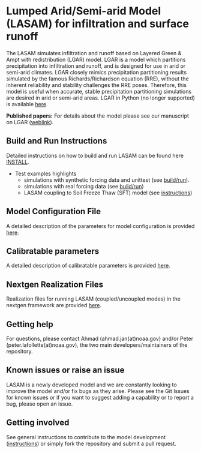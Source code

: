 # Lumped Arid/Semi-arid Model (LASAM) for infiltration and surface runoff
The LASAM simulates infiltration and runoff based on Layered Green & Ampt with redistribution (LGAR) model. LGAR is a model which partitions precipitation into infiltration and runoff, and is designed for use in arid or semi-arid climates. LGAR closely mimics precipitation partitioning results simulated by the famous Richards/Richardson equation (RRE), without the inherent reliability and stability challenges the RRE poses. Therefore, this model is useful when accurate, stable precipitation partitioning simulations are desired in arid or semi-arid areas. LGAR in Python (no longer supported) is available [here](https://github.com/NOAA-OWP/LGAR-Py).

**Published papers:** For details about the model please see our manuscript on LGAR ([weblink](https://agupubs.onlinelibrary.wiley.com/doi/full/10.1029/2022WR033742)).

## Build and Run Instructions
Detailed instructions on how to build and run LASAM can be found here [INSTALL](https://github.com/NOAA-OWP/LGAR-C/blob/master/INSTALL.md).
- Test examples highlights
  - simulations with synthetic forcing data and unittest (see [build/run](https://github.com/NOAA-OWP/LGAR-C/blob/master/tests/README.md)). 
  - simulations with real forcing data (see [build/run](https://github.com/NOAA-OWP/LGAR-C/blob/master/INSTALL.md#standalone-mode-example))
  - LASAM coupling to Soil Freeze Thaw (SFT) model (see [instructions](https://github.com/NOAA-OWP/LGAR-C/blob/master/INSTALL.md#lasam-coupling-to-soil-freeze-thaw-sft-model))

## Model Configuration File
A detailed description of the parameters for model configuration is provided [here](https://github.com/NOAA-OWP/LGAR-C/tree/master/configs/README.md).

## Calibratable parameters
A detailed description of calibratable parameters is provided [here](https://github.com/NOAA-OWP/LGAR-C/tree/master/data/README.md).

## Nextgen Realization Files
Realization files for running LASAM (coupled/uncoupled modes) in the nextgen framework are provided [here](https://github.com/NOAA-OWP/LGAR-C/tree/master/realizations/README.md).
  
## Getting help
For questions, please contact Ahmad (ahmad.jan(at)noaa.gov) and/or Peter (peter.lafollette(at)noaa.gov), the two main developers/maintainers of the repository.

## Known issues or raise an issue
LASAM is a newly developed model and we are constantly looking to improve the model and/or fix bugs as they arise. Please see the Git Issues for known issues or if you want to suggest adding a capability or to report a bug, please open an issue.

## Getting involved
See general instructions to contribute to the model development ([instructions](https://github.com/NOAA-OWP/LGAR-C/blob/master/CONTRIBUTING.md)) or simply fork the repository and submit a pull request.
